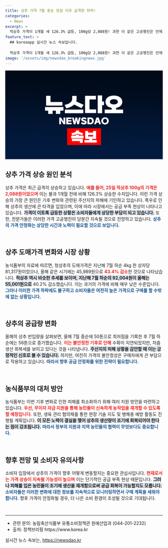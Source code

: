```yaml
---
title: 상추 가격 7월 중순 정점 이후 급격한 하락!
categories:
  - News
excerpt: >
  적상추 가격이 1개월 새 126.3% 급등, 100g당 2,088원! 과연 이 같은 고공행진은 언제까지 계속될까? 혹시 이번 여름 대란의 원인은 폭우의 피해에 있던 걸까? 지금 바로 확인해보세요!
feature_text: >
  ## koreaapp 실시간 뉴스 속보입니다.

  적상추 가격이 1개월 새 126.3% 급등, 100g당 2,088원! 과연 이 같은 고공행진은 언제까지 계속될까? 혹시 이번 여름 대란의 원인은 폭우의 피해에 있던 걸까? 지금 바로 확인해보세요!
image: '/assets/img/newsdao_breakingnews.jpg'
---
```


<p><img src="/assets/img/newsdao_breakingnews.jpg" alt="koreaapp 속보" /></p>

<h2 data-ke-size="size26">상추 가격 상승 원인 분석</h2>

<p data-ke-size="size16">상추 가격은 최근 급격히 상승하고 있습니다. <b><span style="color: #ee2323;">예를 들어, 25일 적상추 100g의 가격은 2,088원이었으며</span></b> 이는 불과 1개월 전에 비해 126.3% 상승한 수치입니다. 이런 가격 상승의 가장 큰 원인은 기후 변화와 관련된 주산지의 피해에 기인하고 있습니다. 폭우로 인해 상추의 생산에 큰 타격을 입었으며, 이에 따라 시장에서는 공급 부족 현상이 나타나고 있습니다. <b><span style="background-color: #21538527;">가격이 이토록 급등한 상황은 소비자들에게 상당한 부담이 되고 있습니다.</span></b> 또한, 전문가들은 이러한 가격 고공행진이 당분간 지속될 것으로 전망하고 있습니다. <b><span style="color: #1a5490;">상추의 가격 안정화는 상당한 시간과 노력이 필요할 것으로 보입니다.</span></b></p>

<p data-ke-size="size16">&nbsp;</p>

<h2 data-ke-size="size26">상추 도매가격 변화와 시장 상황</h2>

<p data-ke-size="size16">농식품부의 자료에 따르면, 청상추의 도매가격은 지난해 7월 하순 4kg 한 상자당 81,317원이었으나, 올해 같은 시기에는 45,989원으로 <b><span style="color: #ee2323;">43.4% 감소</span></b>한 것으로 나타났습니다. <b><span style="background-color: #21538527;">적상추 역시 비슷한 추세를 보이며, 지난해 7월 하순의 92,004원이 올해는 55,001원으로</span></b> 40.2% 감소했습니다. 이는 과거의 가격에 비해 매우 낮은 수준입니다. <b><span style="color: #1a5490;">그러나 이러한 가격 하락에도 불구하고 소비자들은 여전히 높은 가격으로 구매를 할 수밖에 없는 상황입니다.</span></b></p>

<p data-ke-size="size16">&nbsp;</p>

<h2 data-ke-size="size26">상추의 공급량 변화</h2>

<p data-ke-size="size16">올해의 상추 반입량을 살펴보면, 올해 7월 중순에 50톤으로 최저점을 기록한 후 7월 하순에는 56톤으로 증가했습니다. <b><span style="color: #ee2323;">이는 불안정한 기후로 인해</span></b> 수확이 지연되었지만, 차츰 생산 회복세를 보이고 있다는 것을 나타냅니다. <b><span style="background-color: #21538527;">주산지의 피해 상황을 감안할 때 이는 긍정적인 신호로 볼 수 있습니다.</span></b> 하지만, 여전히 가격의 불안정성은 구매자에게 큰 부담으로 작용하고 있습니다. <b><span style="color: #1a5490;">따라서 향후 공급 안정화를 위한 전략이 필요합니다.</span></b></p>

<p data-ke-size="size16">&nbsp;</p>

<h2 data-ke-size="size26">농식품부의 대처 방안</h2>

<p data-ke-size="size16">농식품부는 이번 기후 변화로 인한 피해를 최소화하기 위해 여러 지원 방안을 마련하고 있습니다. <b><span style="color: #ee2323;">우선, 무이자 자금 지원을 통해 농민들이 신속하게 농작업을 재개할 수 있도록 할 예정입니다.</span></b> 또한, 생육 관리 협의체를 통한 현장 기술 지도 및 병해충 예방 활동도 진행될 계획입니다. <b><span style="background-color: #21538527;">이 모든 노력이 결실을 맺어 상추의 생산량이 조기에 회복되어야 한다는 점이 강조됩니다.</span></b> <b><span style="color: #1a5490;">따라서 정부의 지원과 지역 농민들의 협력이 무엇보다도 중요합니다.</span></b></p>

<p data-ke-size="size16">&nbsp;</p>

<h2 data-ke-size="size26">향후 전망 및 소비자 유의사항</h2>

<p data-ke-size="size16">소비자 입장에서 상추의 가격이 향후 어떻게 변동할지는 중요한 관심사입니다. <b><span style="color: #ee2323;">현재로서는 가격 상승이 지속될 가능성이 높으며</span></b> 이는 단기적인 공급 부족 현상 때문입니다. <b><span style="background-color: #21538527;">그러나 피해를 입은 농민들이 조기에 생산을 재개함으로써 공급 회복이 가능할지도 모릅니다.</span></b> <b><span style="color: #1a5490;">소비자들은 이러한 변화에 대한 정보를 지속적으로 모니터링하면서 구매 계획을 세워야 합니다.</span></b> 향후 가격이 안정화될 경우, 더 나은 소비 환경이 조성될 것으로 기대됩니다.</p>

<p data-ke-size="size16">&nbsp;</p>

<hr>

<ul>
  <li>관련 문의: 농림축산식품부 유통소비정책관 원예산업과 (044-201-2232)</li>
  <li>출처: 정책브리핑 https://www.korea.kr</li>
</ul>
실시간 뉴스 속보는, <a href="https://newsdao.kr" rel="dofollow">https://newsdao.kr</a>


